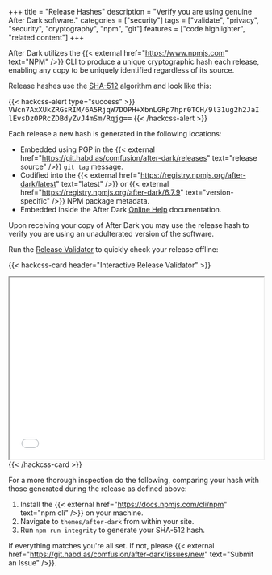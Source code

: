 +++
title = "Release Hashes"
description = "Verify you are using genuine After Dark software."
categories = ["security"]
tags = ["validate", "privacy", "security", "cryptography", "npm", "git"]
features = ["code highlighter", "related content"]
+++

After Dark utilizes the {{< external href="https://www.npmjs.com" text="NPM" />}} CLI to produce a unique cryptographic hash each release, enabling any copy to be uniquely identified regardless of its source.

Release hashes use the <abbr title="Secure Hashing Algorithm">SHA-512</abbr> algorithm and look like this:

{{< hackcss-alert type="success" >}}
<samp>VWcn7AxXUkZRGsRIM/6A5RjqW7DOPH+XbnLGRp7hpr0TCH/9l31ug2h2JaIlEvsDzOPRcZDBdyZvJ4mSm/Rqjg==</samp>
{{< /hackcss-alert >}}


Each release a new hash is generated in the following locations:

- Embedded using PGP in the {{< external href="https://git.habd.as/comfusion/after-dark/releases" text="release source" />}} `git tag` message.
- Codified into the {{< external href="https://registry.npmjs.org/after-dark/latest" text="latest" />}} or {{< external href="https://registry.npmjs.org/after-dark/6.7.9" text="version-specific" />}} NPM package metadata.
- Embedded inside the After Dark [Online Help](../online-help) documentation.

Upon receiving your copy of After Dark you may use the release hash to verify you are using an unadulterated version of the software.

Run the [Release Validator](/validate) to quickly check your release offline:

{{< hackcss-card header="Interactive Release Validator" >}}
<iframe title="Validate Release" scrolling="no" width="100%" height="360" src="/validate"></iframe>
{{< /hackcss-card >}}

For a more thorough inspection do the following, comparing your hash with those generated during the release as defined above:

1. Install the {{< external href="https://docs.npmjs.com/cli/npm" text="npm cli" />}} on your machine.
2. Navigate to `themes/after-dark` from within your site.
3. Run `npm run integrity` to generate your SHA-512 hash.

If everything matches you're all set. If not, please {{< external href="https://git.habd.as/comfusion/after-dark/issues/new" text="Submit an Issue" />}}.
